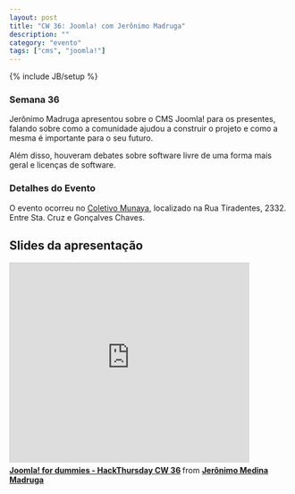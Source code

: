 ```yaml
---
layout: post
title: "CW 36: Joomla! com Jerônimo Madruga"
description: ""
category: "evento" 
tags: ["cms", "joomla!"]
---
```

{% include JB/setup %}

### Semana 36

<p>Jerônimo Madruga apresentou sobre o CMS Joomla! para os presentes, falando sobre como a comunidade ajudou a construir o projeto e como a mesma é importante para o seu futuro.</p>
<p>Além disso, houveram debates sobre software livre de uma forma mais geral e licenças de software.</p>

<h3>Detalhes do Evento</h3>
<p>O evento ocorreu no <a href='https://www.facebook.com/coletivo.munaya'>Coletivo Munaya</a>, localizado na Rua Tiradentes, 2332. Entre Sta. Cruz e Gonçalves Chaves.</p>

## Slides da apresentação

<iframe src="http://www.slideshare.net/slideshow/embed_code/14195187" width="427" height="356" frameborder="0" marginwidth="0" marginheight="0" scrolling="no" style="border:1px solid #CCC;border-width:1px 1px 0;margin-bottom:5px" allowfullscreen='true'> </iframe> <div style="margin-bottom:5px"> <strong> <a href="http://www.slideshare.net/jmmadruga/joomla-for-dummies-hackthursday-cw-36" title="Joomla! for dummies - HackThursday CW 36" target="_blank">Joomla! for dummies - HackThursday CW 36</a> </strong> from <strong><a href="http://www.slideshare.net/jmmadruga" target="_blank">Jerônimo Medina Madruga</a></strong> </div>